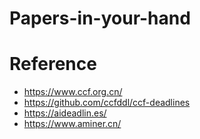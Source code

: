 # Papers-in-your-hand

# Reference

- https://www.ccf.org.cn/
- https://github.com/ccfddl/ccf-deadlines
- https://aideadlin.es/
- https://www.aminer.cn/
